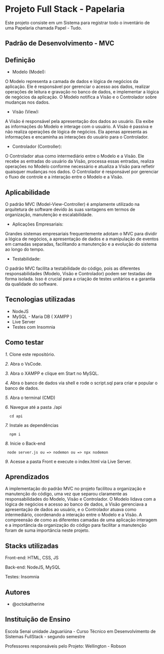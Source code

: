 
# Projeto Full Stack - Papelaria

Este projeto consiste em um Sistema para registrar todo o inventário de uma Papelaria chamada Papel - Tudo.

## Padrão de Desenvolvimento - MVC

## Definição

*  Modelo (Model):

O Modelo representa a camada de dados e lógica de negócios da aplicação. Ele é responsável por gerenciar o acesso aos dados, realizar operações de leitura e gravação no banco de dados, e implementar a lógica de negócios da aplicação. O Modelo notifica a Visão e o Controlador sobre mudanças nos dados.

* Visão (View):

A Visão é responsável pela apresentação dos dados ao usuário. Ela exibe as informações do Modelo e interage com o usuário. A Visão é passiva e não realiza operações de lógica de negócios. Ela apenas apresenta as informações e encaminha as interações do usuário para o Controlador.

* Controlador (Controller):

O Controlador atua como intermediário entre o Modelo e a Visão. Ele recebe as entradas do usuário da Visão, processa essas entradas, realiza operações no Modelo conforme necessário e atualiza a Visão para refletir quaisquer mudanças nos dados. O Controlador é responsável por gerenciar o fluxo de controle e a interação entre o Modelo e a Visão.

## Aplicabilidade

O padrão MVC (Model-View-Controller) é amplamente utilizado na arquitetura de software devido às suas vantagens em termos de organização, manutenção e escalabilidade. 

* Aplicações Empresariais:

Grandes sistemas empresariais frequentemente adotam o MVC para dividir a lógica de negócios, a apresentação de dados e a manipulação de eventos em camadas separadas, facilitando a manutenção e a evolução do sistema ao longo do tempo.

* Testabilidade:

O padrão MVC facilita a testabilidade do código, pois as diferentes responsabilidades (Modelo, Visão e Controlador) podem ser testadas de forma isolada. Isso é crucial para a criação de testes unitários e a garantia da qualidade do software.












## Tecnologias utilizadas

* NodeJS
* MySQL - Maria DB ( XAMPP )
* Live Server
* Testes com Insomnia
## Como testar

*1.* Clone este repositório.

*2.* Abra o VsCode.

*3.* Abra o XAMPP e clique em Start no MySQL.

*4.* Abra o banco de dados via shell e rode o script.sql para criar e popular o banco de dados.

*5.* Abra o terminal (CMD)


*6.* Navegue até a pasta ./api

```cdm
  cd api
```

*7.* Instale as dependências

```cdm
  npm i
```

*8.* Inicie o Back-end

```cdm
 node server.js ou => nodemon ou => npx nodemon
```

*9.* Acesse a pasta Front e execute o index.html via Live Server.




## Aprendizados

A implementação do padrão MVC no projeto facilitou a organização e manutenção do código, uma vez que separou claramente as responsabilidades do Modelo, Visão e Controlador. O Modelo lidava com a lógica de negócios e acesso ao banco de dados, a Visão gerenciava a apresentação de dados ao usuário, e o Controlador atuava como intermediário, coordenando a interação entre o Modelo e a Visão.
A compreensão de como as diferentes camadas de uma aplicação interagem e a importância da organização do código para facilitar a manutenção foram de suma importância neste projeto.

## Stacks utilizadas

Front-end: HTML, CSS, JS

Back-end: NodeJS, MySQL

Testes: Insomnia
## Autores

* @octokatherine
## Instituição de Ensino

Escola Senai unidade Jaguariúna - 
Curso Técnico em Desenvolvimento de Sistemas FullStack - segundo semestre

Professores responsáveis pelo Projeto: Wellington - Robson
